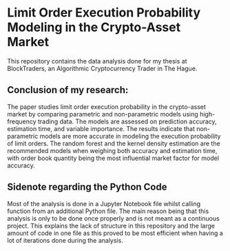 # Limit Order Execution Probability Modeling in the Crypto-Asset Market

This repository contains the data analysis done for my thesis at BlockTraders, an Algorithmic Cryptocurrency Trader in The Hague.

## Conclusion of my research:
The paper studies limit order execution probability in the crypto-asset market by comparing
parametric and non-parametric models using high-frequency trading data. The models are
assessed on prediction accuracy, estimation time, and variable importance. The results indicate
that non-parametric models are more accurate in modeling the execution probability of limit
orders. The random forest and the kernel density estimation are the recommended models
when weighing both accuracy and estimation time, with order book quantity being the most
influential market factor for model accuracy.

## Sidenote regarding the Python Code

Most of the analysis is done in a Jupyter Notebook file whilst calling function from an additional Python file.
The main reason being that this analysis is only to be done once properly and is not meant as a continuous project. 
This explains the lack of structure in this repository and the large amount of code in one file as this proved to be most efficient when having a lot of iterations done during the analysis.


